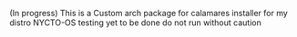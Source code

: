 (In progress) 
This is a Custom arch package for calamares installer for my distro NYCTO-OS
testing yet to be done do not run without caution 